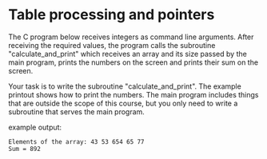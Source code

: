 # Table processing and pointers
The C program below receives integers as command line arguments. After receiving the required values, the program calls the subroutine "calculate_and_print" which receives an array and its size passed by the main program, prints the numbers on the screen and prints their sum on the screen.

Your task is to write the subroutine "calculate_and_print". The example printout shows how to print the numbers. The main program includes things that are outside the scope of this course, but you only need to write a subroutine that serves the main program.

example output:
```
Elements of the array: 43 53 654 65 77
Sum = 892